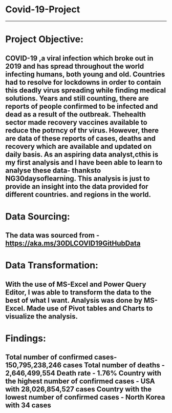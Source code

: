 # Covid-19-Project
----
# Project Objective:
COVID-19 ,a viral infection which broke out in 2019 and has spread throughout the world infecting humans, both young and old. Countries had to resolve for lockdowns in order to contain this deadly virus spreading while finding medical solutions. Years and still counting, there are reports of people confirmed to be infected and dead as a result of the outbreak. Thehealth sector made recovery vaccines available to reduce the potrncy of thr virus. However, there are data of these reports of cases, deaths and recovery which are available and updated on daily basis. As an aspiring data analyst,cthis is my first analysis and  I have been able to learn to analyse these data- thanksto NG30daysoflearning. This analysis is just to provide an insight into the data provided for different countries. and regions in the world.
----
# Data Sourcing:
The data was sourced from - https://aka.ms/30DLCOVID19GitHubData
----
# Data Transformation:
With the use of MS-Excel and Power Query Editor, I was able to transform the data to the best of what I want. Analysis was done by MS-Excel. Made use of Pivot tables and Charts to visualize the analysis.
----
# Findings:
Total number of confirmed cases- 150,795,238,246 cases
Total number of deaths -  2,646,499,554
Death rate - 1.76%
Country with the highest number of confirmed cases - USA with 28,026,854,527 cases
Country with the lowest number of confirmed cases - North Korea with 34 cases
----


